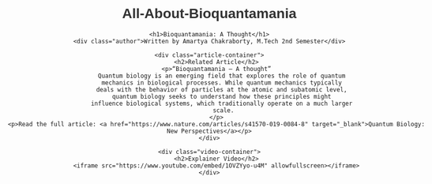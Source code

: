 # All-About-Bioquantamania
<!DOCTYPE html>
<html lang="en">
<head>
    <meta charset="UTF-8">
    <meta name="viewport" content="width=device-width, initial-scale=1.0">
    <title>Bioquantamania: A Thought</title>
    <style>
        body { 
            font-family: Arial, sans-serif; 
            margin: 20px auto; 
            padding: 20px; 
            max-width: 900px; 
            text-align: center; 
            position: relative;
        }
        h1, h2 { color: #333; }
        iframe { width: 100%; height: 400px; border: none; }
        .article-container { margin-bottom: 30px; }
        .author {
            font-size: 16px;
            color: #555;
            font-weight: bold;
            margin-bottom: 15px;
        }
    </style>
</head>
<body>

    <h1>Bioquantamania: A Thought</h1>
    <div class="author">Written by Amartya Chakraborty, M.Tech 2nd Semester</div>

    <div class="article-container">
        <h2>Related Article</h2>
        <p>“Bioquantamania – A thought”
            Quantum biology is an emerging field that explores the role of quantum 
            mechanics in biological processes. While quantum mechanics typically 
            deals with the behavior of particles at the atomic and subatomic level, 
            quantum biology seeks to understand how these principles might 
            influence biological systems, which traditionally operate on a much larger 
            scale.
        </p>
        <p>Read the full article: <a href="https://www.nature.com/articles/s41570-019-0084-8" target="_blank">Quantum Biology: New Perspectives</a></p>
    </div>

    <div class="video-container">
        <h2>Explainer Video</h2>
        <iframe src="https://www.youtube.com/embed/1OVZYyo-u4M" allowfullscreen></iframe>
    </div>

</body>
</html>
